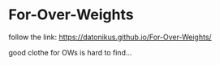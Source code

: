 # For-Over-Weights

follow the link: https://datonikus.github.io/For-Over-Weights/ 

good clothe for OWs is hard to find...

